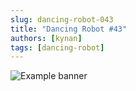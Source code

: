 ```yaml
---
slug: dancing-robot-043
title: "Dancing Robot #43"
authors: [kynan]
tags: [dancing-robot]
---
```


![Example banner](/img/stories/dancing-robot_new/043.png)
